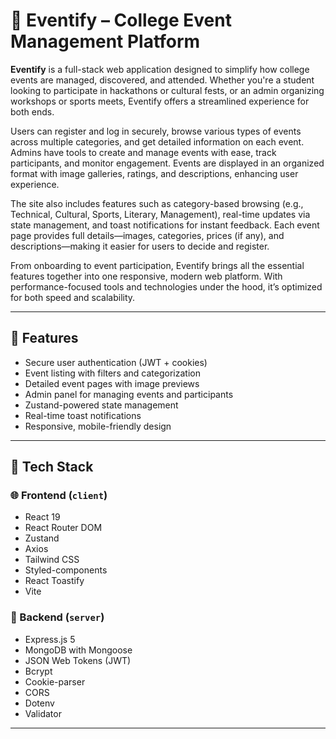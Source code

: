 # 🎉 Eventify – College Event Management Platform

**Eventify** is a full-stack web application designed to simplify how college events are managed, discovered, and attended. Whether you're a student looking to participate in hackathons or cultural fests, or an admin organizing workshops or sports meets, Eventify offers a streamlined experience for both ends.

Users can register and log in securely, browse various types of events across multiple categories, and get detailed information on each event. Admins have tools to create and manage events with ease, track participants, and monitor engagement. Events are displayed in an organized format with image galleries, ratings, and descriptions, enhancing user experience.

The site also includes features such as category-based browsing (e.g., Technical, Cultural, Sports, Literary, Management), real-time updates via state management, and toast notifications for instant feedback. Each event page provides full details—images, categories, prices (if any), and descriptions—making it easier for users to decide and register.

From onboarding to event participation, Eventify brings all the essential features together into one responsive, modern web platform. With performance-focused tools and technologies under the hood, it’s optimized for both speed and scalability.

---

## 🚀 Features

- Secure user authentication (JWT + cookies)
- Event listing with filters and categorization
- Detailed event pages with image previews
- Admin panel for managing events and participants
- Zustand-powered state management
- Real-time toast notifications
- Responsive, mobile-friendly design

---

## 🧠 Tech Stack

### 🌐 Frontend (`client`)
- React 19
- React Router DOM
- Zustand
- Axios
- Tailwind CSS
- Styled-components
- React Toastify
- Vite

### 📡 Backend (`server`)
- Express.js 5
- MongoDB with Mongoose
- JSON Web Tokens (JWT)
- Bcrypt
- Cookie-parser
- CORS
- Dotenv
- Validator

---


